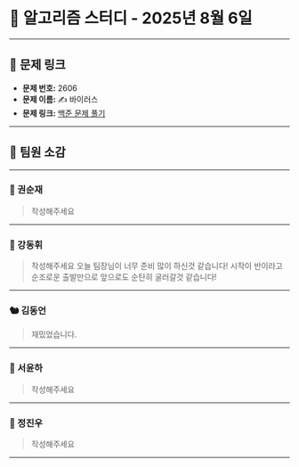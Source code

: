 # 📘 알고리즘 스터디 - 2025년 8월 6일

---

## 🔗 문제 링크

- **문제 번호:** 2606
- **문제 이름:** ✍️ 바이러스
- **문제 링크:** [백준 문제 풀기](https://www.acmicpc.net/problem/2606)

---

## 💬 팀원 소감

---

### 🐥 권순재

> 작성해주세요

---

### 🐰 강동휘

> 작성해주세요
오늘 팀장님이 너무 준비 많이 하신것 같습니다!
시작이 반이라고 순조로운 출발만으로 앞으로도 순탄히 굴러갈것 같습니다!
---

### 🐿️ 김동언

> 재밌었습니다.

---

### 🦊 서윤하

> 작성해주세요

---

### 🐳 정진우

> 작성해주세요

---

